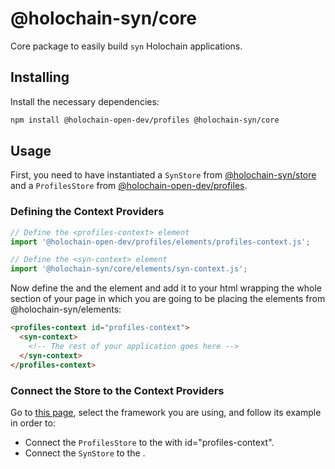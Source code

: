 # @holochain-syn/core

Core package to easily build `syn` Holochain applications.

## Installing

Install the necessary dependencies:

```bash
npm install @holochain-open-dev/profiles @holochain-syn/core
```

## Usage

First, you need to have instantiated a `SynStore` from [@holochain-syn/store](https://npmjs.com/package/@holochain-syn/store) and a `ProfilesStore` from [@holochain-open-dev/profiles](https://holochain-open-dev.github.io/profiles/guides/frontend/profiles-store/).

### Defining the Context Providers

```ts
// Define the <profiles-context> element
import '@holochain-open-dev/profiles/elements/profiles-context.js';

// Define the <syn-context> element
import '@holochain-syn/core/elements/syn-context.js';
```

Now define the <profiles-context> and the <syn-context> element and add it to your html wrapping the whole section of your page in which you are going to be placing the elements from @holochain-syn/elements:

```html
<profiles-context id="profiles-context"> 
  <syn-context>
    <!-- The rest of your application goes here -->
  </syn-context>
</profiles-context>
```

### Connect the Store to the Context Providers

Go to [this page](https://holochain-open-dev.github.io/reusable-modules/frontend/frameworks/), select the framework you are using, and follow its example in order to:

- Connect the `ProfilesStore` to the <profiles-context> with id="profiles-context".
- Connect the `SynStore` to the <syn-context>.